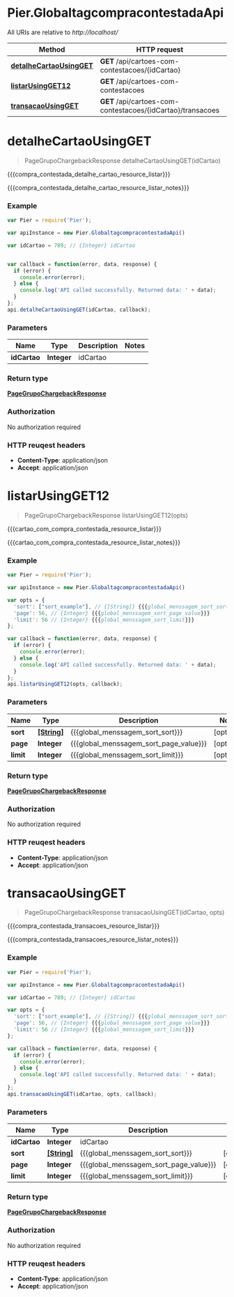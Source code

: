 # Pier.GlobaltagcompracontestadaApi

All URIs are relative to *http://localhost/*

Method | HTTP request | Description
------------- | ------------- | -------------
[**detalheCartaoUsingGET**](GlobaltagcompracontestadaApi.md#detalheCartaoUsingGET) | **GET** /api/cartoes-com-contestacoes/{idCartao} | {{{compra_contestada_detalhe_cartao_resource_listar}}}
[**listarUsingGET12**](GlobaltagcompracontestadaApi.md#listarUsingGET12) | **GET** /api/cartoes-com-contestacoes | {{{cartao_com_compra_contestada_resource_listar}}}
[**transacaoUsingGET**](GlobaltagcompracontestadaApi.md#transacaoUsingGET) | **GET** /api/cartoes-com-contestacoes/{idCartao}/transacoes | {{{compra_contestada_transacoes_resource_listar}}}


<a name="detalheCartaoUsingGET"></a>
# **detalheCartaoUsingGET**
> PageGrupoChargebackResponse detalheCartaoUsingGET(idCartao)

{{{compra_contestada_detalhe_cartao_resource_listar}}}

{{{compra_contestada_detalhe_cartao_resource_listar_notes}}}

### Example
```javascript
var Pier = require('Pier');

var apiInstance = new Pier.GlobaltagcompracontestadaApi()

var idCartao = 789; // {Integer} idCartao


var callback = function(error, data, response) {
  if (error) {
    console.error(error);
  } else {
    console.log('API called successfully. Returned data: ' + data);
  }
};
api.detalheCartaoUsingGET(idCartao, callback);
```

### Parameters

Name | Type | Description  | Notes
------------- | ------------- | ------------- | -------------
 **idCartao** | **Integer**| idCartao | 

### Return type

[**PageGrupoChargebackResponse**](PageGrupoChargebackResponse.md)

### Authorization

No authorization required

### HTTP reuqest headers

 - **Content-Type**: application/json
 - **Accept**: application/json

<a name="listarUsingGET12"></a>
# **listarUsingGET12**
> PageGrupoChargebackResponse listarUsingGET12(opts)

{{{cartao_com_compra_contestada_resource_listar}}}

{{{cartao_com_compra_contestada_resource_listar_notes}}}

### Example
```javascript
var Pier = require('Pier');

var apiInstance = new Pier.GlobaltagcompracontestadaApi()

var opts = { 
  'sort': ["sort_example"], // {[String]} {{{global_menssagem_sort_sort}}}
  'page': 56, // {Integer} {{{global_menssagem_sort_page_value}}}
  'limit': 56 // {Integer} {{{global_menssagem_sort_limit}}}
};

var callback = function(error, data, response) {
  if (error) {
    console.error(error);
  } else {
    console.log('API called successfully. Returned data: ' + data);
  }
};
api.listarUsingGET12(opts, callback);
```

### Parameters

Name | Type | Description  | Notes
------------- | ------------- | ------------- | -------------
 **sort** | [**[String]**](String.md)| {{{global_menssagem_sort_sort}}} | [optional] 
 **page** | **Integer**| {{{global_menssagem_sort_page_value}}} | [optional] 
 **limit** | **Integer**| {{{global_menssagem_sort_limit}}} | [optional] 

### Return type

[**PageGrupoChargebackResponse**](PageGrupoChargebackResponse.md)

### Authorization

No authorization required

### HTTP reuqest headers

 - **Content-Type**: application/json
 - **Accept**: application/json

<a name="transacaoUsingGET"></a>
# **transacaoUsingGET**
> PageGrupoChargebackResponse transacaoUsingGET(idCartao, opts)

{{{compra_contestada_transacoes_resource_listar}}}

{{{compra_contestada_transacoes_resource_listar_notes}}}

### Example
```javascript
var Pier = require('Pier');

var apiInstance = new Pier.GlobaltagcompracontestadaApi()

var idCartao = 789; // {Integer} idCartao

var opts = { 
  'sort': ["sort_example"], // {[String]} {{{global_menssagem_sort_sort}}}
  'page': 56, // {Integer} {{{global_menssagem_sort_page_value}}}
  'limit': 56 // {Integer} {{{global_menssagem_sort_limit}}}
};

var callback = function(error, data, response) {
  if (error) {
    console.error(error);
  } else {
    console.log('API called successfully. Returned data: ' + data);
  }
};
api.transacaoUsingGET(idCartao, opts, callback);
```

### Parameters

Name | Type | Description  | Notes
------------- | ------------- | ------------- | -------------
 **idCartao** | **Integer**| idCartao | 
 **sort** | [**[String]**](String.md)| {{{global_menssagem_sort_sort}}} | [optional] 
 **page** | **Integer**| {{{global_menssagem_sort_page_value}}} | [optional] 
 **limit** | **Integer**| {{{global_menssagem_sort_limit}}} | [optional] 

### Return type

[**PageGrupoChargebackResponse**](PageGrupoChargebackResponse.md)

### Authorization

No authorization required

### HTTP reuqest headers

 - **Content-Type**: application/json
 - **Accept**: application/json

